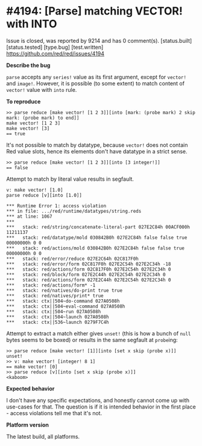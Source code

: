
#4194: [Parse] matching VECTOR! with INTO
================================================================================
Issue is closed, was reported by 9214 and has 0 comment(s).
[status.built] [status.tested] [type.bug] [test.written]
<https://github.com/red/red/issues/4194>

**Describe the bug**

`parse` accepts any `series!` value as its first argument, except for `vector!` and `image!`. However, it is possible (to some extent) to match content of `vector!` value with `into` rule.

**To reproduce**

```red
>> parse reduce [make vector! [1 2 3]][into [mark: (probe mark) 2 skip mark: (probe mark) to end]]
make vector! [1 2 3]
make vector! [3]
== true
```

It's not possible to match by datatype, because `vector!` does not contain Red value slots, hence its elements don't have datatype in a strict sense.

```red
>> parse reduce [make vector! [1 2 3]][into [3 integer!]]
== false
```

Attempt to match by literal value results in segfault.

```red
v: make vector! [1.0]
parse reduce [v][into [1.0]]
```
```
*** Runtime Error 1: access violation
*** in file: .../red/runtime/datatypes/string.reds
*** at line: 1067
***
***   stack: red/string/concatenate-literal-part 027E2C84h 00ACF000h 11211137
***   stack: red/datatype/mold 030842B0h 027E2C84h false false true 00000000h 0 0
***   stack: red/actions/mold 030842B0h 027E2C84h false false true 00000000h 0 0
***   stack: red/error/reduce 027E2C64h 02C817F0h
***   stack: red/error/form 02C817F0h 027E2C54h 027E2C34h -18
***   stack: red/actions/form 02C817F0h 027E2C54h 027E2C34h 0
***   stack: red/block/form 027E2C44h 027E2C54h 027E2C34h 0
***   stack: red/actions/form 027E2C44h 027E2C54h 027E2C34h 0
***   stack: red/actions/form* -1
***   stack: red/natives/do-print true true
***   stack: red/natives/print* true
***   stack: ctx||504~do-command 027A0508h
***   stack: ctx||504~eval-command 027A0508h
***   stack: ctx||504~run 027A0508h
***   stack: ctx||504~launch 027A0508h
***   stack: ctx||536~launch 0279F7C4h
```

Attempt to extract a match either gives `unset!` (this is how a bunch of `null` bytes seems to be boxed) or results in the same segfault at `probe`ing:

```red
>> parse reduce [make vector! [1]][into [set x skip (probe x)]]
unset!
>> v: make vector! [integer! 8 1]
== make vector! [0]
>> parse reduce [v][into [set x skip (probe x)]]
<kaboom>
```

**Expected behavior**

I don't have any specific expectations, and honestly cannot come up with use-cases for that. The question is if it is intended behavior in the first place - access violations tell me that it's not.

**Platform version**

The latest build, all platforms.


